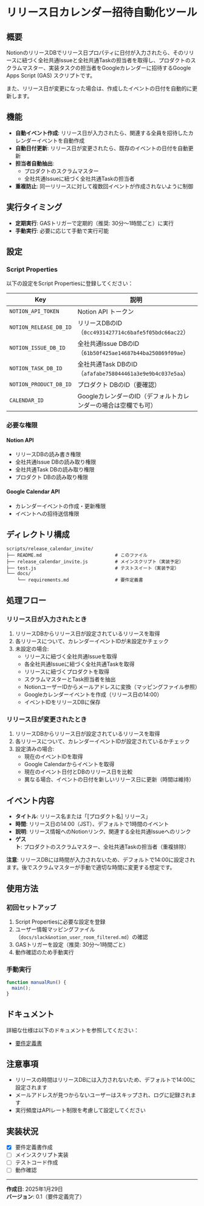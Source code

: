 # リリース日カレンダー招待自動化ツール

## 概要

NotionのリリースDBでリリース日プロパティに日付が入力されたら、そのリリースに紐づく全社共通Issueと全社共通Taskの担当者を取得し、プロダクトのスクラムマスター、実装タスクの担当者をGoogleカレンダーに招待するGoogle Apps Script (GAS) スクリプトです。

また、リリース日が変更になった場合は、作成したイベントの日付を自動的に更新します。

## 機能

- **自動イベント作成**: リリース日が入力されたら、関連する全員を招待したカレンダーイベントを自動作成
- **自動日付更新**: リリース日が変更されたら、既存のイベントの日付を自動更新
- **担当者自動抽出**: 
  - プロダクトのスクラムマスター
  - 全社共通Issueに紐づく全社共通Taskの担当者
- **重複防止**: 同一リリースに対して複数回イベントが作成されないように制御

## 実行タイミング

- **定期実行**: GASトリガーで定期的（推奨: 30分〜1時間ごと）に実行
- **手動実行**: 必要に応じて手動で実行可能

## 設定

### Script Properties

以下の設定をScript Propertiesに登録してください：

| Key | 説明 |
|---|---|
| `NOTION_API_TOKEN` | Notion API トークン |
| `NOTION_RELEASE_DB_ID` | リリースDBのID（`0cc4931427714c6bafe5f05bdc66ac22`） |
| `NOTION_ISSUE_DB_ID` | 全社共通Issue DBのID（`61b50f425ae14687b44ba250869f09ae`） |
| `NOTION_TASK_DB_ID` | 全社共通Task DBのID（`afafabe758044461a3e9e9b4c037e5aa`） |
| `NOTION_PRODUCT_DB_ID` | プロダクト DBのID（要確認） |
| `CALENDAR_ID` | GoogleカレンダーのID（デフォルトカレンダーの場合は空欄でも可） |

### 必要な権限

#### Notion API
- リリースDBの読み書き権限
- 全社共通Issue DBの読み取り権限
- 全社共通Task DBの読み取り権限
- プロダクト DBの読み取り権限

#### Google Calendar API
- カレンダーイベントの作成・更新権限
- イベントへの招待送信権限

## ディレクトリ構成

```
scripts/release_calendar_invite/
├── README.md                           # このファイル
├── release_calendar_invite.js          # メインスクリプト（実装予定）
├── test.js                             # テストスイート（実装予定）
└── docs/
    └── requirements.md                 # 要件定義書
```

## 処理フロー

### リリース日が入力されたとき

1. リリースDBからリリース日が設定されているリリースを取得
2. 各リリースについて、カレンダーイベントIDが未設定かチェック
3. 未設定の場合:
   - リリースに紐づく全社共通Issueを取得
   - 各全社共通Issueに紐づく全社共通Taskを取得
   - リリースに紐づくプロダクトを取得
   - スクラムマスターとTask担当者を抽出
   - NotionユーザーIDからメールアドレスに変換（マッピングファイル参照）
   - Googleカレンダーイベントを作成（リリース日の14:00）
   - イベントIDをリリースDBに保存

### リリース日が変更されたとき

1. リリースDBからリリース日が設定されているリリースを取得
2. 各リリースについて、カレンダーイベントIDが設定されているかチェック
3. 設定済みの場合:
   - 現在のイベントIDを取得
   - Google Calendarからイベントを取得
   - 現在のイベント日付とDBのリリース日を比較
   - 異なる場合、イベントの日付を新しいリリース日に更新（時間は維持）

## イベント内容

- **タイトル**: リリース名または「[プロダクト名] リリース」
- **時間**: リリース日の14:00（JST）、デフォルトで1時間のイベント
- **説明**: リリース情報へのNotionリンク、関連する全社共通Issueへのリンク
- **ゲスト**: プロダクトのスクラムマスター、全社共通Taskの担当者（重複排除）

**注意**: リリースDBには時間が入力されないため、デフォルトで14:00に設定されます。後でスクラムマスターが手動で適切な時間に変更する想定です。

## 使用方法

### 初回セットアップ

1. Script Propertiesに必要な設定を登録
2. ユーザー情報マッピングファイル（`docs/slack&notion_user_room_filtered.md`）の確認
3. GASトリガーを設定（推奨: 30分〜1時間ごと）
4. 動作確認のため手動実行

### 手動実行

```javascript
function manualRun() {
  main();
}
```

## ドキュメント

詳細な仕様は以下のドキュメントを参照してください：

- [要件定義書](./docs/requirements.md)

## 注意事項

- リリースの時間はリリースDBには入力されないため、デフォルトで14:00に設定されます
- メールアドレスが見つからないユーザーはスキップされ、ログに記録されます
- 実行頻度はAPIレート制限を考慮して設定してください

## 実装状況

- [x] 要件定義書作成
- [ ] メインスクリプト実装
- [ ] テストコード作成
- [ ] 動作確認

---

**作成日**: 2025年1月29日  
**バージョン**: 0.1（要件定義完了）

